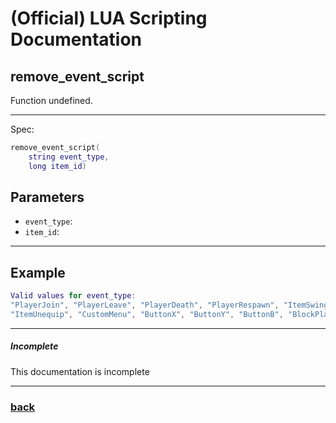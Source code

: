 
# (Official) LUA Scripting Documentation

## remove_event_script

Function undefined.

___

Spec:

```lua
remove_event_script(
	string event_type,
	long item_id)
```

## Parameters

- `event_type`: 
- `item_id`: 

___

## Example

```lua
Valid values for event_type:
"PlayerJoin", "PlayerLeave", "PlayerDeath", "PlayerRespawn", "ItemSwing", "ItemEquip"
"ItemUnequip", "CustomMenu", "ButtonX", "ButtonY", "ButtonB", "BlockPlaced", "BlockCleared"
```

___

##### Incomplete

This documentation is incomplete

___

### [back](../other)
